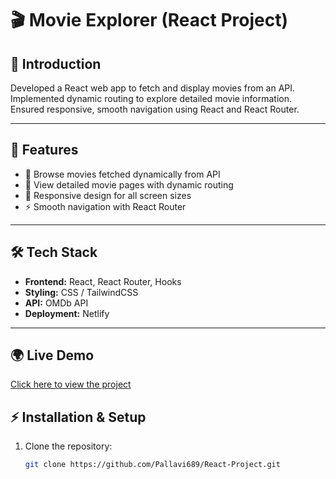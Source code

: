 # 🎬 Movie Explorer (React Project)

## 📖 Introduction
Developed a React web app to fetch and display movies from an API.  
Implemented dynamic routing to explore detailed movie information.  
Ensured responsive, smooth navigation using React and React Router.  

---

## 🚀 Features
- 🔎 Browse movies fetched dynamically from API  
- 📂 View detailed movie pages with dynamic routing  
- 📱 Responsive design for all screen sizes  
- ⚡ Smooth navigation with React Router  

---

## 🛠️ Tech Stack
- **Frontend:** React, React Router, Hooks  
- **Styling:** CSS / TailwindCSS 
- **API:** OMDb API  
- **Deployment:** Netlify  

---
## 🌍 Live Demo  
[Click here to view the project](https://sparkly-dasik-284059.netlify.app/)

## ⚡ Installation & Setup
1. Clone the repository:
   ```bash
   git clone https://github.com/Pallavi689/React-Project.git
